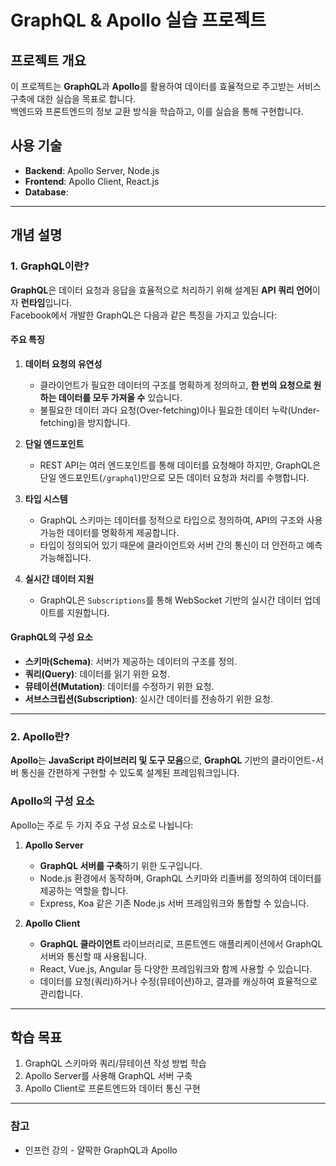 # GraphQL & Apollo 실습 프로젝트

## 프로젝트 개요
이 프로젝트는 **GraphQL**과 **Apollo**를 활용하여 데이터를 효율적으로 주고받는 서비스 구축에 대한 실습을 목표로 합니다.  
백엔드와 프론트엔드의 정보 교환 방식을 학습하고, 이를 실습을 통해 구현합니다.

## 사용 기술
- **Backend**: Apollo Server, Node.js
- **Frontend**: Apollo Client, React.js
- **Database**:

---

## 개념 설명
### 1. GraphQL이란?
**GraphQL**은 데이터 요청과 응답을 효율적으로 처리하기 위해 설계된 **API 쿼리 언어**이자 **런타임**입니다.  
Facebook에서 개발한 GraphQL은 다음과 같은 특징을 가지고 있습니다:

#### 주요 특징
1. **데이터 요청의 유연성**  
   - 클라이언트가 필요한 데이터의 구조를 명확하게 정의하고, **한 번의 요청으로 원하는 데이터를 모두 가져올 수** 있습니다.  
   - 불필요한 데이터 과다 요청(Over-fetching)이나 필요한 데이터 누락(Under-fetching)을 방지합니다.

2. **단일 엔드포인트**  
   - REST API는 여러 엔드포인트를 통해 데이터를 요청해야 하지만, GraphQL은 단일 엔드포인트(`/graphql`)만으로 모든 데이터 요청과 처리를 수행합니다.

3. **타입 시스템**  
   - GraphQL 스키마는 데이터를 정적으로 타입으로 정의하여, API의 구조와 사용 가능한 데이터를 명확하게 제공합니다.  
   - 타입이 정의되어 있기 때문에 클라이언트와 서버 간의 통신이 더 안전하고 예측 가능해집니다.

4. **실시간 데이터 지원**  
   - GraphQL은 `Subscriptions`를 통해 WebSocket 기반의 실시간 데이터 업데이트를 지원합니다.

#### GraphQL의 구성 요소
- **스키마(Schema)**: 서버가 제공하는 데이터의 구조를 정의.
- **쿼리(Query)**: 데이터를 읽기 위한 요청.
- **뮤테이션(Mutation)**: 데이터를 수정하기 위한 요청.
- **서브스크립션(Subscription)**: 실시간 데이터를 전송하기 위한 요청.

---

### 2. Apollo란?
**Apollo**는 **JavaScript 라이브러리 및 도구 모음**으로, **GraphQL** 기반의 클라이언트-서버 통신을 간편하게 구현할 수 있도록 설계된 프레임워크입니다.  

### Apollo의 구성 요소
Apollo는 주로 두 가지 주요 구성 요소로 나뉩니다:

1. **Apollo Server**
   - **GraphQL 서버를 구축**하기 위한 도구입니다.
   - Node.js 환경에서 동작하며, GraphQL 스키마와 리졸버를 정의하여 데이터를 제공하는 역할을 합니다.
   - Express, Koa 같은 기존 Node.js 서버 프레임워크와 통합할 수 있습니다.

2. **Apollo Client**
   - **GraphQL 클라이언트** 라이브러리로, 프론트엔드 애플리케이션에서 GraphQL 서버와 통신할 때 사용됩니다.
   - React, Vue.js, Angular 등 다양한 프레임워크와 함께 사용할 수 있습니다.
   - 데이터를 요청(쿼리)하거나 수정(뮤테이션)하고, 결과를 캐싱하여 효율적으로 관리합니다.

---

## 학습 목표
1. GraphQL 스키마와 쿼리/뮤테이션 작성 방법 학습
2. Apollo Server를 사용해 GraphQL 서버 구축
3. Apollo Client로 프론트엔드와 데이터 통신 구현

---

### 참고
- 인프런 강의 - 얄팍한 GraphQL과 Apollo
